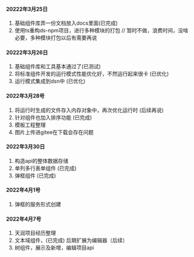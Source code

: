 
#### 20222年3月25日
1. 基础组件库弄一份文档放入docs里面(已完成)
2. 使用ts重构ds-npm项目，进行多种模块的打包 // 暂时不做，浪费时间，没啥必要，多种模块打包以后有需要再说


#### 20222年3月26日
1. 基础组件库和工具基本通过了(已测试)
2. 将标准组件开发的运行模式性能优化好，不然运行起来很卡 (已优化)
3. 运行模式集成到dsn中 (已优化)


#### 2022年3月28号
1. 将运行时生成的文件存入内存对象中，再次优化运行时 (后续再说)
2. 针对组件也加入排序功能 (已完成)
3. 模板工程整理
4. 图片上传进gitee在下载会存在问题

#### 2022年3月30日
1. 构造api的整体数据存储
2. 单列多行表单组件 (已完成)
3. 弹框组件 (已完成)


#### 2022年4月1号
1.  弹框的服务形式创建 

#### 2022年4月7号
1. 天润项目经历整理
2. 文本域组件，(已完成)  后期扩展为编辑器（后续）
3. 树组件，展示及新增，编辑项目api
